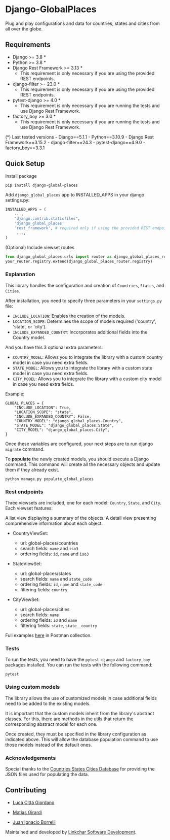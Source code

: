 # Django-GlobalPlaces
Plug and play configurations and data for countries, states and cities from all over the globe.

## Requirements
- Django >= 3.8 *
- Python >= 3.8 *
- Django Rest Framework >= 3.13 *
	- This requirement is only necessary if you are using the provided REST endpoints.
- django-filter >= 23.0 *
	- This requirement is only necessary if you are using the provided REST endpoints.
- pytest-django >= 4.0 *
	- This requirement is only necessary if you are running the tests and use Django Rest Framework.
- factory_boy >= 3.0 *
	- This requirement is only necessary if you are running the tests and use Django Rest Framework.

(*) Last tested versions
	- Django==5.1.1
	- Python==3.10.9
	- Django Rest Framework==3.15.2
	- django-filter==24.3
	- pytest-django==4.9.0
	- factory_boy==3.3.1


## Quick Setup

Install package

    pip install django-global-places
Add `django_global_places` app to INSTALLED_APPS in your django settings.py:

```python
INSTALLED_APPS = (
    ...,
    "django.contrib.staticfiles",
    'django_global_places'
    'rest_framework', # required only if using the provided REST endpoints
     ...,
)
```

(Optional) Include viewset routes

```python
from django_global_places.urls import router as django_global_places_router
your_router.registry.extend(django_global_places_router.registry)
```


### Explanation

This library handles the configuration and creation of `Countries`, `States`, and `Cities`.

After installation, you need to specify three parameters in your `settings.py` file:

-  `INCLUDE_LOCATION`: Enables the creation of the models.
-  `LOCATION_SCOPE`: Determines the scope of models required ('country', 'state', or 'city').
-  `INCLUDE_EXPANDED_COUNTRY`: Incorporates additional fields into the Country model.

And you have this 3 optional extra parameters:
-  `COUNTRY_MODEL`: Allows you to integrate the library with a custom country model in case you need extra fields.
-  `STATE_MODEL`: Allows you to integrate the library with a custom state model in case you need extra fields.
-  `CITY_MODEL`: Allows you to integrate the library with a custom city model in case you need extra fields.

Example:
```
GLOBAL_PLACES = {
	"INCLUDE_LOCATION": True,
	"LOCATION_SCOPE": "state",
	"INCLUDE_EXPANDED_COUNTRY": False,
	"COUNTRY_MODEL": "django_global_places.Country",
	"STATE_MODEL": "django_global_places.State",
	"CITY_MODEL": "django_global_places.City",
}
```

Once these variables are configured, your next steps are to run django `migrate` command.

To **populate** the newly created models, you should execute a Django command. This command will create all the necessary objects and update them if they already exist.

```
python manage.py populate_global_places
```

### Rest endpoints

Three viewsets are included, one for each model: `Country`, `State`, and `City`. Each viewset features:

A list view displaying a summary of the objects.
A detail view presenting comprehensive information about each object.

- CountryViewSet:
	- url: global-places/countries
	- search fields: `name` and `iso3`
	- ordering fields: `id`, `name` and `iso3`

- StateViewSet:
	- url: global-places/states
	- search fields: `name` and `state_code`
	- ordering fields: `id`, `name` and `state_code`
	- filtering fields: `country`

- CityViewSet:
	- url: global-places/cities
	- search fields: `name`
	- ordering fields: `id` and `name`
	- filtering fields: `state`, `state__country`

Full examples [here](https://www.postman.com/restless-zodiac-765340/workspace/django-globalplaces/collection/18007906-46245b57-0675-4bfb-ae41-c71ee6f6f6f5?action=share&creator=18007906) in Postman collection.

### Tests

To run the tests, you need to have the `pytest-django` and `factory_boy` packages installed. You can run the tests with the following command:

```
pytest
```

### Using custom models

The library allows the use of customized models in case additional fields need to be added to the existing models.

It is important that the custom models inherit from the library's abstract classes. For this, there are methods in the utils that return the corresponding abstract model for each one.

Once created, they must be specified in the library configuration as indicated above. This will allow the database population command to use those models instead of the default ones.

### Acknowledgements

Special thanks to the [Countries States Cities Database](https://github.com/dr5hn/countries-states-cities-database) for providing the JSON files used for populating the data.

## Contributing

- [Luca Cittá Giordano](https://www.linkedin.com/in/lucacittagiordano/)

- [Matias Girardi](https://www.linkedin.com/in/matiasgirardi)

- [Juan Ignacio Borrelli](https://www.linkedin.com/in/juan-ignacio-borrelli/)

Maintained and developed by [Linkchar Software Development](https://linkchar.com/).
